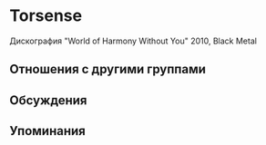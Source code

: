 # Torsense

Дискография
"World of Harmony Without You" 2010, Black Metal

## Отношения с другими группами


## Обсуждения


## Упоминания

